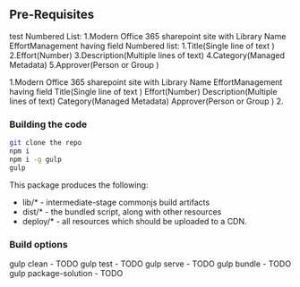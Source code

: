 ## Pre-Requisites
test Numbered List:
1.Modern Office 365 sharepoint site with Library Name EffortManagement having field
  Numbered list:
        1.Title(Single line of text	)
		    2.Effort(Number)
		    3.Description(Multiple lines of text)
		    4.Category(Managed Metadata)
		    5.Approver(Person or Group )
    
 1.Modern Office 365 sharepoint site with Library Name EffortManagement having field
    Title(Single line of text	)
		Effort(Number)
		Description(Multiple lines of text)
		Category(Managed Metadata)
		Approver(Person or Group )
 2. 

### Building the code

```bash
git clone the repo
npm i
npm i -g gulp
gulp
```

This package produces the following:

* lib/* - intermediate-stage commonjs build artifacts
* dist/* - the bundled script, along with other resources
* deploy/* - all resources which should be uploaded to a CDN.

### Build options

gulp clean - TODO
gulp test - TODO
gulp serve - TODO
gulp bundle - TODO
gulp package-solution - TODO

